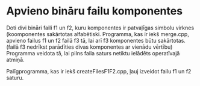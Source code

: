 # Apvieno bināru failu komponentes

Doti divi bināri faili f1 un f2, kuru komponentes ir patvaļīgas simbolu virknes (koomponentes sakārtotas alfabētiski.
Programma, kas ir iekš merge.cpp, apvieno failus f1 un f2 failā f3 tā, lai arī f3 komponentes būtu sakārtotas.
(failā f3 nedrīkst parādīties divas komponentes ar vienādu vērtību)
Programma veidota tā, lai pilns faila saturs netiktu ielādēts operatīvajā atmiņā.

Palīgprogramma, kas ir iekš createFilesF1F2.cpp, ļauj izveidot failu f1 un f2 saturu.
